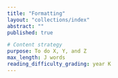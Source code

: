 ```yaml
---
title: "Formatting"
layout: "collections/index"
abstract: ""
published: true

# Content strategy
purpose: To do X, Y, and Z
max_length: J words
reading_difficulty_grading: year K
---
```

